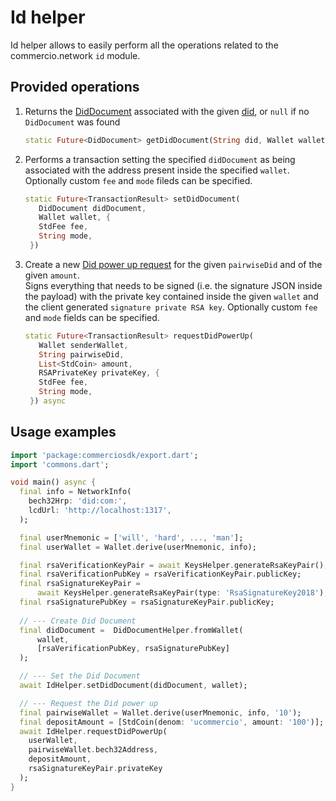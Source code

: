 # Id helper

Id helper allows to easily perform all the operations related to the commercio.network `id` module.

## Provided operations

1. Returns the [DidDocument](../glossary.md) associated with the given [did](../glossary.md), or `null` if no `DidDocument` was found

   ```dart
   static Future<DidDocument> getDidDocument(String did, Wallet wallet) async
   ```

2. Performs a transaction setting the specified `didDocument` as being associated with the address present inside the specified `wallet`. Optionally custom `fee` and `mode` fileds can be specified.

   ```dart
   static Future<TransactionResult> setDidDocument(
      DidDocument didDocument,
      Wallet wallet, {
      StdFee fee,
      String mode,
    })
   ```

3. Create a new [Did power up request](../glossary.md) for the given `pairwiseDid` and of the given `amount`.  
Signs everything that needs to be signed (i.e. the signature JSON inside the payload) with the private key contained inside the given `wallet` and the client generated `signature private RSA key`. Optionally custom `fee` and `mode` fields can be specified.

   ```dart
   static Future<TransactionResult> requestDidPowerUp(
      Wallet senderWallet,
      String pairwiseDid,
      List<StdCoin> amount,
      RSAPrivateKey privateKey, {
      StdFee fee,
      String mode,
    }) async
   ```

## Usage examples

```dart
import 'package:commerciosdk/export.dart';
import 'commons.dart';

void main() async {
  final info = NetworkInfo(
    bech32Hrp: 'did:com:',
    lcdUrl: 'http://localhost:1317',
  );

  final userMnemonic = ['will', 'hard', ..., 'man'];
  final userWallet = Wallet.derive(userMnemonic, info);

  final rsaVerificationKeyPair = await KeysHelper.generateRsaKeyPair();
  final rsaVerificationPubKey = rsaVerificationKeyPair.publicKey;
  final rsaSignatureKeyPair =
      await KeysHelper.generateRsaKeyPair(type: 'RsaSignatureKey2018');
  final rsaSignaturePubKey = rsaSignatureKeyPair.publicKey;
  
  // --- Create Did Document
  final didDocument =  DidDocumentHelper.fromWallet(
      wallet,
      [rsaVerificationPubKey, rsaSignaturePubKey]
  );

  // --- Set the Did Document
  await IdHelper.setDidDocument(didDocument, wallet);

  // --- Request the Did power up
  final pairwiseWallet = Wallet.derive(userMnemonic, info, '10');
  final depositAmount = [StdCoin(denom: 'ucommercio', amount: '100')];
  await IdHelper.requestDidPowerUp(
    userWallet,
    pairwiseWallet.bech32Address,
    depositAmount,
    rsaSignatureKeyPair.privateKey
  );
}
```
